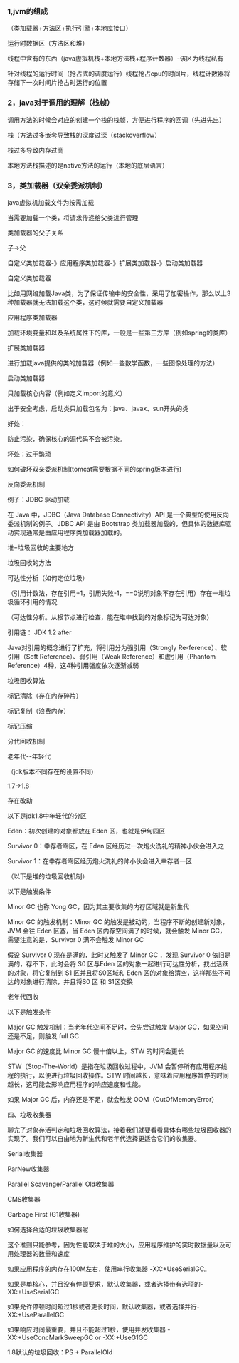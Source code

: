 ### 1,jvm的组成

（类加载器+方法区+执行引擎+本地库接口）

运行时数据区（方法区和堆）

线程中含有的东西（java虚拟机栈+本地方法栈+程序计数器）-该区为线程私有

针对线程的运行时间（抢占式的调度运行）线程抢占cpu的时间片，线程计数器将存储下一次时间片抢占时运行的位置

### 2，java对于调用的理解（栈帧）

调用方法的时候会对应的创建一个栈的栈帧，方便进行程序的回调（先进先出）

栈（方法过多嵌套导致栈的深度过深（stackoverflow）

栈过多导致内存过高

本地方法栈描述的是native方法的运行（本地的底层语言）

### 3，类加载器（双亲委派机制）
java虚拟机加载文件为按需加载

当需要加载一个类，将请求传递给父类进行管理

类加载器的父子关系

子->父

自定义类加载器-》应用程序类加载器-》扩展类加载器-》启动类加载器

自定义类加载器

比如用网络加载Java类，为了保证传输中的安全性，采用了加密操作，那么以上3种加载器就无法加载这个类，这时候就需要自定义加载器

应用程序类加载器

加载环境变量和以及系统属性下的库，一般是一些第三方库（例如spring的类库）

扩展类加载器

进行加载java提供的类的加载器（例如一些数学函数，一些图像处理的方法）

启动类加载器

只加载核心内容（例如定义import的意义）

出于安全考虑，启动类只加载包名为：java、javax、sun开头的类

好处：

防止污染，确保核心的源代码不会被污染。

坏处：过于繁琐


如何破坏双亲委派机制(tomcat需要根据不同的spring版本进行)

反向委派机制

例子：JDBC 驱动加载

在 Java 中，JDBC（Java Database Connectivity）API 是一个典型的使用反向委派机制的例子。JDBC API 是由 Bootstrap 类加载器加载的，但具体的数据库驱动实现通常是由应用程序类加载器加载的。

堆=垃圾回收的主要地方

垃圾回收的方法

可达性分析（如何定位垃圾）

（引用计数法，存在引用+1，引用失败-1，==0说明对象不存在引用）存在一堆垃圾循环引用的情况

（可达性分析。从根节点进行检查，能在堆中找到的对象标记为可达对象）

引用链：
JDK 1.2 after

Java对引用的概念进行了扩充，将引用分为强引用（Strongly Re-ference）、软引用（Soft Reference）、弱引用（Weak Reference）和虚引用（Phantom Reference）4种，这4种引用强度依次逐渐减弱

垃圾回收算法

标记清除（存在内存碎片）

标记复制（浪费内存）

标记压缩

分代回收机制

老年代--年轻代

（jdk版本不同存在的设置不同）

1.7->1.8

存在改动

以下是jdk1.8中年轻代的分区

Eden：初次创建的对象都放在 Eden 区，也就是伊甸园区

Survivor 0：幸存者零区，在 Eden 区经历过一次炮火洗礼的精神小伙会进入之

Survivor 1：在幸存者零区经历炮火洗礼的帅小伙会进入幸存者一区

（以下是堆的垃圾回收机制）

以下是触发条件

Minor GC 也称 Yong GC，因为其主要收集的内存区域就是新生代

Minor GC 的触发机制：Minor GC 的触发是被动的，当程序不断的创建新对象，JVM 会往 Eden 区塞，当 Eden 区内存空间满了的时候，就会触发 Minor GC，需要注意的是，Survivor 0 满不会触发 Minor GC

假设 Survivor 0 现在是满的，此时又触发了 Minor GC ，发现 Survivor 0 依旧是满的，存不下，此时会将 S0 区与Eden 区的对象一起进行可达性分析，找出活跃的对象，将它复制到 S1 区并且将S0区域和 Eden 区的对象给清空，这样那些不可达的对象进行清除，并且将S0 区 和 S1区交换

老年代回收

以下是触发条件

Major GC 触发机制：当老年代空间不足时，会先尝试触发 Major GC，如果空间还是不足，则触发 full GC

Major GC 的速度比 Minor GC 慢十倍以上，STW 的时间会更长

STW（Stop-The-World）是指在垃圾回收过程中，JVM 会暂停所有应用程序线程的执行，以便进行垃圾回收操作。STW 时间越长，意味着应用程序暂停的时间越长，这可能会影响应用程序的响应速度和性能。

如果 Major GC 后，内存还是不足，就会触发 OOM（OutOfMemoryError）

四、垃圾收集器

聊完了对象存活判定和垃圾回收算法，接着我们就要看看具体有哪些垃圾回收器的实现了。我们可以自由地为新生代和老年代选择更适合它们的收集器。



Serial收集器

ParNew收集器

Parallel Scavenge/Parallel Old收集器

CMS收集器

Garbage First (G1收集器)

如何选择合适的垃圾收集器呢

这个准则只能参考，因为性能取决于堆的大小，应用程序维护的实时数据量以及可用处理器的数量和速度

如果应用程序的内存在100M左右，使用串行收集器 -XX:+UseSerialGC。

如果是单核心，并且没有停顿要求，默认收集器，或者选择带有选项的-XX:+UseSerialGC

如果允许停顿时间超过1秒或者更长时间，默认收集器，或者选择并行-XX:+UseParallelGC

如果响应时间最重要，并且不能超过1秒，使用并发收集器 -XX:+UseConcMarkSweepGC or -XX:+UseG1GC

1.8默认的垃圾回收：PS + ParallelOld



